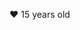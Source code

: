 ❤ 15 years old

<!---
krzxa/krzxa is a ✨ special ✨ repository because its `README.md` (this file) appears on your GitHub profile.
You can click the Preview link to take a look at your changes.
--->
